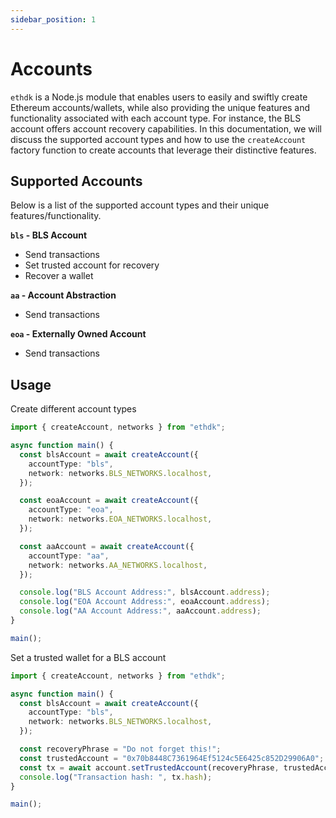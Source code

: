 ```yaml
---
sidebar_position: 1
---
```


# Accounts

`ethdk` is a Node.js module that enables users to easily and swiftly create Ethereum accounts/wallets, while also providing the unique features and functionality associated with each account type. For instance, the BLS account offers account recovery capabilities. In this documentation, we will discuss the supported account types and how to use the `createAccount` factory function to create accounts that leverage their distinctive features.

## Supported Accounts

Below is a list of the supported account types and their unique features/functionality.

**`bls` - BLS Account**

- Send transactions
- Set trusted account for recovery
- Recover a wallet

**`aa` - Account Abstraction**

- Send transactions

**`eoa` - Externally Owned Account**

- Send transactions

## Usage

Create different account types

```typescript
import { createAccount, networks } from "ethdk";

async function main() {
  const blsAccount = await createAccount({
    accountType: "bls",
    network: networks.BLS_NETWORKS.localhost,
  });

  const eoaAccount = await createAccount({
    accountType: "eoa",
    network: networks.EOA_NETWORKS.localhost,
  });

  const aaAccount = await createAccount({
    accountType: "aa",
    network: networks.AA_NETWORKS.localhost,
  });

  console.log("BLS Account Address:", blsAccount.address);
  console.log("EOA Account Address:", eoaAccount.address);
  console.log("AA Account Address:", aaAccount.address);
}

main();
```

Set a trusted wallet for a BLS account

```typescript
import { createAccount, networks } from "ethdk";

async function main() {
  const blsAccount = await createAccount({
    accountType: "bls",
    network: networks.BLS_NETWORKS.localhost,
  });

  const recoveryPhrase = "Do not forget this!";
  const trustedAccount = "0x70b8448C7361964Ef5124c5E6425c852D29906A0";
  const tx = await account.setTrustedAccount(recoveryPhrase, trustedAccount);
  console.log("Transaction hash: ", tx.hash);
}

main();
```
